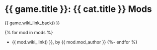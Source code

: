 # {{ game.title }}: {{ cat.title }} Mods

{{ game.wiki_link_back() }}

{% for mod in mods %}
* {{ mod.wiki_link() }}, by {{ mod.mod_author }}
{%- endfor %}

